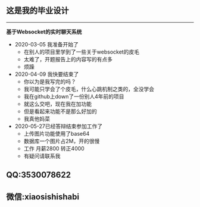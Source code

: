 ## 这是我的毕业设计
---
**基于Websocket的实时聊天系统**            
+ 2020-03-05 我准备开始了
	+ 在别人的项目里学到了一些关于websocket的皮毛
	+ 太难了，开题报告上的内容写的有点多
	+ 烦躁
+ 2020-04-09 我快要结束了
	+ 你以为是我写完的吗？
	+ 我可能只学会了个皮毛，什么心跳机制之类的，全没学会
	+ 我在github上down了一份别人4年前的项目
	+ 就这么交吧，现在我在加功能
	+ 但是看起来功能不是那么好加的
	+ 我真他妈菜
+ 2020-05-27已经答辩结束参加工作了
	+ 上传图片功能使用了base64
	+ 数据库一个图片占2M，开的很慢
	+ 工作 月薪2800 转正4000
	+ 有疑问请联系我

## QQ:3530078622
## 微信:xiaosishishabi
